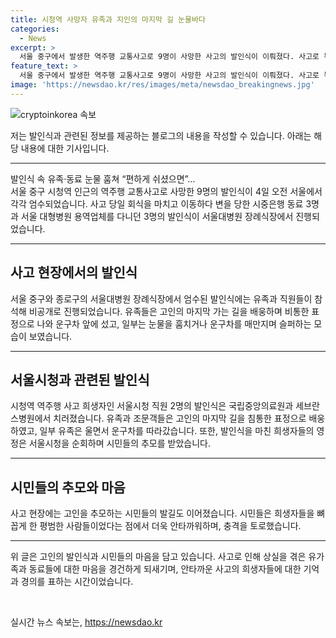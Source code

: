 ```yaml
---
title: 시청역 사망자 유족과 지인의 마지막 길 눈물바다
categories:
  - News
excerpt: >
  서울 중구에서 발생한 역주행 교통사고로 9명이 사망한 사고의 발인식이 이뤄졌다. 사고로 목숨을 잃은 유족과 동료들의 눈물 편안한 마음으로 쉬기를 바라는 마음을 담은 추모식이 진행되었다. 사고로 목숨을 잃은 이들은 회식을 마치고 이동 중이었으며, 발인식에는 유족과 동료들뿐만 아닌 많은 시민들의 참석이 있었다. 또한 사고 현장에는 시민들이 희생자들을 추모하는 발길도 이어졌으며, 이에 동료들은 마지막으로 헤어짐을 표현하며 눈물로 배웠다. 기자 교감과 시민들의 안타까움을 담은 이야기.
feature_text: >
  서울 중구에서 발생한 역주행 교통사고로 9명이 사망한 사고의 발인식이 이뤄졌다. 사고로 목숨을 잃은 유족과 동료들의 눈물 편안한 마음으로 쉬기를 바라는 마음을 담은 추모식이 진행되었다. 사고로 목숨을 잃은 이들은 회식을 마치고 이동 중이었으며, 발인식에는 유족과 동료들뿐만 아닌 많은 시민들의 참석이 있었다. 또한 사고 현장에는 시민들이 희생자들을 추모하는 발길도 이어졌으며, 이에 동료들은 마지막으로 헤어짐을 표현하며 눈물로 배웠다. 기자 교감과 시민들의 안타까움을 담은 이야기.
image: 'https://newsdao.kr/res/images/meta/newsdao_breakingnews.jpg'
---
```


<p><img src="https://newsdao.kr/res/images/meta/newsdao_breakingnews.jpg" alt="cryptoinkorea 속보" /></p>

<p>저는 발인식과 관련된 정보를 제공하는 블로그의 내용을 작성할 수 있습니다. 아래는 해당 내용에 대한 기사입니다.</p>

<hr />

<p>발인식 속 유족·동료 눈물 훔쳐 “편하게 쉬셨으면”…<br>
서울 중구 시청역 인근의 역주행 교통사고로 사망한 9명의 발인식이 4일 오전 서울에서 각각 엄수되었습니다. 사고 당일 회식을 마치고 이동하다 변을 당한 시중은행 동료 3명과 서울 대형병원 용역업체를 다니던 3명의 발인식이 서울대병원 장례식장에서 진행되었습니다.</p>

<hr />

<h2 data-ke-size="size26">사고 현장에서의 발인식</h2>

<p>서울 중구와 종로구의 서울대병원 장례식장에서 엄수된 발인식에는 유족과 직원들이 참석해 비공개로 진행되었습니다. 유족들은 고인의 마지막 가는 길을 배웅하며 비통한 표정으로 나와 운구차 앞에 섰고, 일부는 눈물을 훔치거나 운구차를 매만지며 슬퍼하는 모습이 보였습니다.</p>

<hr />

<h2 data-ke-size="size26">서울시청과 관련된 발인식</h2>

<p>시청역 역주행 사고 희생자인 서울시청 직원 2명의 발인식은 국립중앙의료원과 세브란스병원에서 치러졌습니다. 유족과 조문객들은 고인의 마지막 길을 침통한 표정으로 배웅하였고, 일부 유족은 울면서 운구차를 따라갔습니다. 또한, 발인식을 마친 희생자들의 영정은 서울시청을 순회하며 시민들의 추모를 받았습니다.</p>

<hr />

<h2 data-ke-size="size26">시민들의 추모와 마음</h2>

<p>사고 현장에는 고인을 추모하는 시민들의 발길도 이어졌습니다. 시민들은 희생자들을 뼈꼽게 한 평범한 사람들이었다는 점에서 더욱 안타까워하며, 충격을 토로했습니다.</p>

<hr />

<p>위 글은 고인의 발인식과 시민들의 마음을 담고 있습니다. 사고로 인해 상실을 겪은 유가족과 동료들에 대한 마음을 경건하게 되새기며, 안타까운 사고의 희생자들에 대한 기억과 경의를 표하는 시간이었습니다.</p>

<p data-ke-size="size16">&nbsp;</p>
실시간 뉴스 속보는, <a href="https://newsdao.kr" rel="dofollow">https://newsdao.kr</a>


